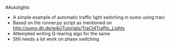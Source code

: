 #Autolights
- A simple example of automatic traffic light switching in sumo using traci
- Based on the runner.py script as mentioned on http://sumo.dlr.de/wiki/Tutorials/TraCI4Traffic_Lights
- Attempted writing Q-learing algo for the same
- Still needs a lot work on phase switching 
